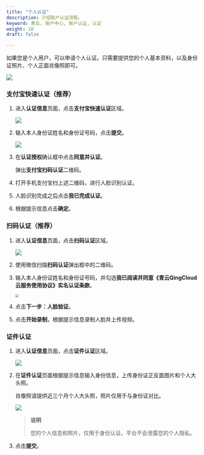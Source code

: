 ```yaml
---
title: "个人认证"
description: 介绍账户认证流程。
keyword: 青云, 账户中心, 账户认证, 认证
weight: 10
draft: false

---
```


如果您是个人用户，可以申请个人认证。只需要提供您的个人基本资料，以及身份证照片、个人正面肖像照即可。

![](../../../_images/user-verify-normal-user-info.png)

### 支付宝快速认证（推荐）

1. 进入**认证信息**页面，点击**支付宝快速认证**区域。

   <img src="../../../_images/account_person_01.png" style="zoom:100%;"/>

2. 输入本人身份证姓名和身份证号码，点击**提交**。

   <img src="../../../_images/account_person_02.png" style="zoom:100%;"/>

3. 在**认证授权**确认框中点击**同意并认证**。

   弹出**支付宝扫码认证**二维码。

4. 打开手机支付宝扫上述二维码，进行人脸识别认证。

5. 人脸识别完成之后点击**我已完成认证**。

6. 根据提示信息点击**确定**。

### 扫码认证（推荐）

1. 进入**认证信息**页面，点击**扫码认证**区域。

   <img src="../../../_images/account_person_11.png" style="zoom:100%;"/>

2. 使用微信扫描**扫码认证**弹出框中的二维码。

3. 输入本人身份证姓名和身份证号码，并勾选**我已阅读并同意《青云QingCloud云服务使用协议》实名认证条款**。

   <img src="../../../_images/account_person_12.png" style="zoom:50%;"/>

4. 点击**下一步：人脸验证**。

5. 点击**开始录制**，根据提示信息录制人脸并上传视频。

### 证件认证

1. 进入**认证信息**页面，点击**证件认证**区域。

   <img src="../../../_images/account_person_21.png" style="zoom:100%;"/>

2. 在**证件认证**页面根据提示信息输入身份信息，上传身份证正反面图片和个人大头照。

   肖像照请提供近三个月个人大头照，照片仅用于与身份证对比。

   <img src="../../../_images/account_person_22.png" style="zoom:100%;"/>

   >**说明**
   >
   >您的个人信息和照片，仅用于身份认证。平台不会泄露您的个人隐私。

3. 点击**提交**。

